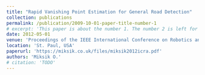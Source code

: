 ```yaml
---
title: "Rapid Vanishing Point Estimation for General Road Detection"
collection: publications
permalink: /publication/2009-10-01-paper-title-number-1
# excerpt: 'This paper is about the number 1. The number 2 is left for future work.'
date: 2012-05-01
venue: 'Proceedings of the IEEE International Conference on Robotics and Automation (ICRA)'
location: 'St. Paul, USA'
paperurl: 'https://miksik.co.uk/files/miksik2012icra.pdf'
authors: 'Miksik O.'
# citation: 'TODO'
---
```


